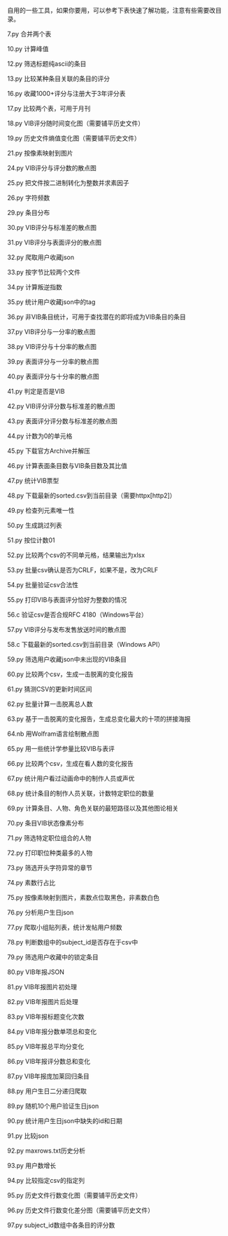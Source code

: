 自用的一些工具，如果你要用，可以参考下表快速了解功能，注意有些需要改目录。

7.py 合并两个表

10.py 计算峰值

12.py 筛选标题纯ascii的条目

13.py 比较某种条目关联的条目的评分

16.py 收藏1000+评分与注册大于3年评分表

17.py 比较两个表，可用于月刊

18.py VIB评分随时间变化图（需要铺平历史文件）

19.py 历史文件熵值变化图（需要铺平历史文件）

21.py 按像素映射到图片

24.py VIB评分与评分数的散点图

25.py 把文件按二进制转化为整数并求素因子

26.py 字符频数

29.py 条目分布

30.py VIB评分与标准差的散点图

31.py VIB评分与表面评分的散点图

32.py 爬取用户收藏json

33.py 按字节比较两个文件

34.py 计算叛逆指数

35.py 统计用户收藏json中的tag

36.py 非VIB条目统计，可用于查找潜在的即将成为VIB条目的条目

37.py VIB评分与一分率的散点图

38.py VIB评分与十分率的散点图

39.py 表面评分与一分率的散点图

40.py 表面评分与十分率的散点图

41.py 判定是否是VIB

42.py VIB评分评分数与标准差的散点图

43.py 表面评分评分数与标准差的散点图

44.py 计数为0的单元格

45.py 下载官方Archive并解压

46.py 计算表面条目数与VIB条目数及其比值

47.py 统计VIB票型

48.py 下载最新的sorted.csv到当前目录（需要httpx[http2]）

49.py 检查列元素唯一性

50.py 生成跳过列表

51.py 按位计数01

52.py 比较两个csv的不同单元格，结果输出为xlsx

53.py 批量csv确认是否为CRLF，如果不是，改为CRLF

54.py 批量验证csv合法性

55.py 打印VIB与表面评分恰好为整数的情况

56.c 验证csv是否合规RFC 4180（Windows平台）

57.py VIB评分与发布发售放送时间的散点图

58.c 下载最新的sorted.csv到当前目录（Windows API）

59.py 筛选用户收藏json中未出现的VIB条目

60.py 比较两个csv，生成一击脱离的变化报告

61.py 猜测CSV的更新时间区间

62.py 批量计算一击脱离总人数

63.py 基于一击脱离的变化报告，生成总变化最大的十项的拼接海报

64.nb 用Wolfram语言绘制散点图

65.py 用一些统计学参量比较VIB与表评

66.py 比较两个csv，生成在看人数的变化报告

67.py 统计用户看过动画命中的制作人员或声优

68.py 统计条目的制作人员关联，计数特定职位的数量

69.py 计算条目、人物、角色关联的最短路径以及其他图论相关

70.py 条目VIB状态像素分布

71.py 筛选特定职位组合的人物

72.py 打印职位种类最多的人物

73.py 筛选开头字符异常的章节

74.py 素数行占比

75.py 按像素映射到图片，素数点位取黑色，非素数白色

76.py 分析用户生日json

77.py 爬取小组贴列表，统计发帖用户频数

78.py 判断数组中的subject\_id是否存在于csv中

79.py 筛选用户收藏中的锁定条目

80.py VIB年报JSON

81.py VIB年报图片初处理

82.py VIB年报图片后处理

83.py VIB年报标题变化次数

84.py VIB年报分数单项总和变化

85.py VIB年报总平均分变化

86.py VIB年报评分数总和变化

87.py VIB年报庞加莱回归条目

88.py 用户生日二分递归爬取

89.py 随机10个用户验证生日json

90.py 统计用户生日json中缺失的id和日期

91.py 比较json

92.py maxrows.txt历史分析

93.py 用户数增长

94.py 比较指定csv的指定列

95.py 历史文件行数变化图（需要铺平历史文件）

96.py 历史文件行数变化差分图（需要铺平历史文件）

97.py subject\_id数组中各条目的评分数
